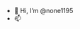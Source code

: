 - 👋 Hi, I’m @none1195
- 📫 

<!---
none1195/none1195 is a ✨ special ✨ repository because its `README.md` (this file) appears on your GitHub profile.
You can click the Preview link to take a look at your changes.
--->
